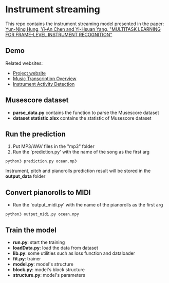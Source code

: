 # Instrument streaming

This repo contains the instrument streaming model presented in the paper:
[Yun-Ning Hung, Yi-An Chen and Yi-Hsuan Yang, "MULTITASK LEARNING FOR FRAME-LEVEL INSTRUMENT RECOGNITION"](https://arxiv.org/pdf/1811.01143.pdf)


## Demo
Related websites: 
- [Project website](https://biboamy.github.io/streaming-demo/main_site/)
- [Music Transcription Overview](https://biboamy.github.io/streaming-demo/streaming/)
- [Instrument Activity Detection](https://biboamy.github.io/instrument-demo/demo.html)

## Musescore dataset
- **parse_data.py** contains the function to parse the Musescore dataset
- **dataset statistic.xlsx** contains the statistic of Musescore dataset 

## Run the prediction
1. Put MP3/WAV files in the "mp3" folder
2. Run the 'prediction.py' with the name of the song as the first arg
```
python3 prediction.py ocean.mp3
```
Instrument, pitch and pianorolls prediction result will be stored in the **output_data** folder 

## Convert pianorolls to MIDI 
- Run the 'output_midi.py' with the name of the pianorolls as the first arg
```
python3 output_midi.py ocean.npy
```

## Train the model
- **run.py**: start the training
- **loadData.py**: load the data from dataset
- **lib.py**: some utilities such as loss function and dataloader
- **fit.py**: trainer
- **model.py**: model's structure
- **block.py**: model's block structure
- **structure.py**: model's parameters
